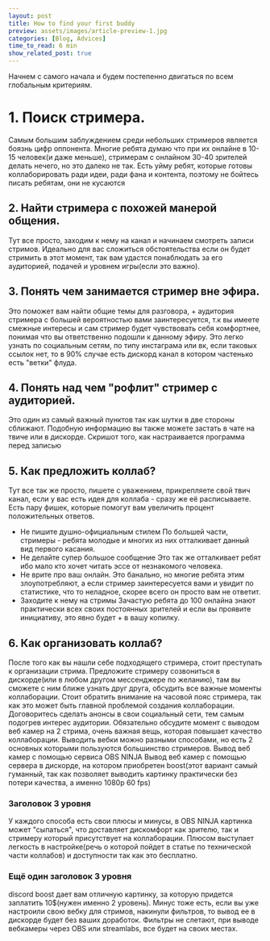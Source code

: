 ```yaml
---
layout: post
title: How to find your first buddy
preview: assets/images/article-preview-1.jpg
categories: [Blog, Advices]
time_to_read: 6 min
show_related_post: true
---
```


Начнем с самого начала и будем постепенно двигаться по всем глобальным критериям.

# 1. Поиск стримера.

Самым большим заблуждением среди небольших стримеров является боязнь цифр оппонента. Многие ребята думаю что при их
онлайне в 10-15 человек(и даже меньше), стримерам с онлайном 30-40 зрителей делать нечего, но это далеко не так. Есть
уйму ребят, которые готовы коллаборировать ради идеи, ради фана и контента, поэтому не бойтесь писать ребятам, они не
кусаются

## 2. Найти стримера с похожей манерой общения.

Тут все просто, заходим к нему на канал и начинаем смотреть записи стримов. Идеально для вас сложиться обстоятельства
если он будет стримить в этот момент, так вам удастся понаблюдать за его аудиторией, подачей и уровнем игры(если это
важно).

## 3. Понять чем занимается стример вне эфира.

Это поможет вам найти общие темы для разговора, + аудитория стримера с большей вероятностью вами заинтересуется, т.к
вы имеете смежные интересы и сам стример будет чувствовать себя комфортнее, понимая что вы ответственно подошли к
данному эфиру. Это легко узнать по социальным сетям, по типу инстаграма или вк, если таковых ссылок нет, то в 90%
случае есть дискорд канал в котором частенько есть "ветки" флуда.

## 4. Понять над чем "рофлит" стример с аудиторией.

Это один из самый важный пунктов так как шутки в две стороны сближают. Подобную информацию вы также можете застать в
чате на твиче или в дискорде.
Скришот того, как настраивается программа перед записью

## 5. Как предложить коллаб?

Тут все так же просто, пишете с уважением, прикрепляете свой твич канал, если у вас есть идея для коллаба - сразу же
её расписываете. Есть пару фишек, которые помогут вам увеличить процент положительных ответов.

- Не пишите душно-официальным стилем
  По большей части, стримеры - ребята молодые и многих из них отталкивает данный вид первого касания.
- Не делайте супер большое сообщение
  Это так же отталкивает ребят ибо мало кто хочет читать эссе от незнакомого человека.
- Не врите про ваш онлайн.
  Это банально, но многие ребята этим злоупотребляют, а если стример заинтересуется вами и увидит по статистике, что то
  неладное, скорее всего он просто вам не ответит.
- Заходите к нему на стримы
  Зачастую ребята до 100 онлайна знают практически всех своих постоянных зрителей и если вы проявите инициативу, это
  явно будет + в вашу копилку.

## 6. Как организовать коллаб?

После того как вы нашли себе подходящего стримера, стоит преступать к организации стрима. Предложите стримеру
созвониться в дискорде(или в любом другом мессенджере по желанию), там вы сможете с ним ближе узнать друг друга,
обсудить все важные моменты коллаборации. Стоит обратить внимание на часовой пояс стримера, так как это может быть
главной проблемой создания коллаборации. Договоритесь сделать анонсы в свои социальный сети, тем самым подогрев
интерес аудитории. Обязательно обсудите момент с выводом веб камер на 2 стрима, очень важная вещь, которая повышает
качество коллаборации. Выводить вебки можно разными способами, но есть 2 основных которыми пользуются большинство
стримеров.
Вывод веб камер с помощью сервиса OBS NINJA
Вывод веб камер с помощью сервера в дискорде, на котором приобретен boost(этот вариант самый гуманный, так как
позволяет выводить картинку практически без потери качества, а именно 1080р 60 fps)

### Заголовок 3 уровня

У каждого способа есть свои плюсы и минусы, в OBS NINJA картинка может "сыпаться", что доставляет дискомфорт как
зрителю, так и стримеру который присутствует на коллаборации. Плюсом выступает легкость в настройке(речь о которой
пойдет в статье по технической части коллабов) и доступности так как это бесплатно.

### Ещё один заголовок 3 уровня

discord boost дает вам отличную картинку, за которую придется заплатить 10$(нужен именно 2 уровень). Минус тоже есть,
если вы уже настроили свою вебку для стримов, накинули фильтров, то вывод ее в дискорде будет без ваших доработок.
Фильтры не слетают, при выводе вебкамеры через OBS или streamlabs, все будет на своих местах.
